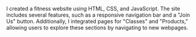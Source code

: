 I created a fitness website using HTML, CSS, and JavaScript. The site includes several features, such as a responsive navigation bar and a "Join Us" button. Additionally, I integrated pages for "Classes" and "Products," allowing users to explore these sections by navigating to new webpages.
